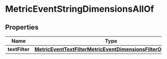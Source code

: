 

# MetricEventStringDimensionsAllOf


## Properties

| Name | Type | Description | Notes |
|------------ | ------------- | ------------- | -------------|
|**textFilter** | [**MetricEventTextFilterMetricEventDimensionsFilterOperatorDto**](MetricEventTextFilterMetricEventDimensionsFilterOperatorDto.md) |  |  [optional] |



